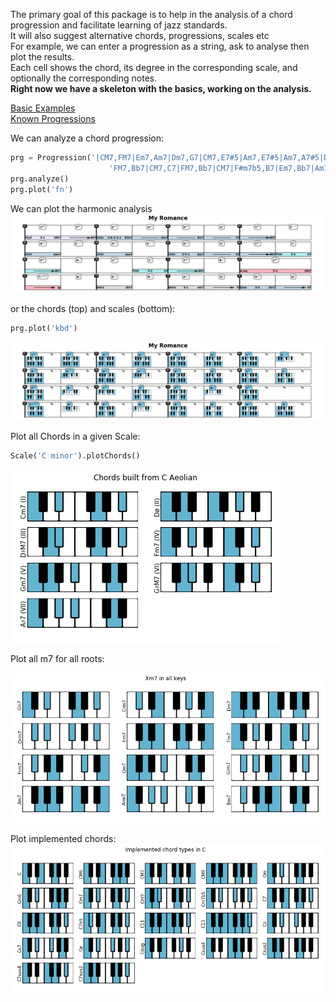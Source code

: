 The primary goal of this package is to help in the analysis of a chord progression and facilitate learning of jazz standards.  
It will also suggest alternative chords, progressions, scales etc     
For example, we can enter a progression as a string, ask to analyse then plot the results.   
Each cell shows the chord, its degree in the corresponding scale, and optionally the corresponding notes.  
**Right now we have a skeleton with the basics, working on the analysis.**

[Basic Examples](https://github.com/NeuralControl/jazzTheory/blob/master/demos.ipynb)  
[Known Progressions](https://github.com/NeuralControl/jazzTheory/blob/master/knownProgressions.ipynb)  

We can analyze a chord progression:
```python
prg = Progression('|CM7,FM7|Em7,Am7|Dm7,G7|CM7,E7#5|Am7,E7#5|Am7,A7#5|Dm7,G7|CM7,C7|'
                      'FM7,Bb7|CM7,C7|FM7,Bb7|CM7|F#m7b5,B7|Em7,Bb7|Am7,D7|Dm7,G7|',name='My Romance')  
prg.analyze()  
prg.plot('fn')  
```
We can plot the harmonic analysis
![MyRomanceFn](img/fn/MyRomance.png) 
 
 
or the chords (top) and scales (bottom):
```python
prg.plot('kbd')  
```
![MyRomanceKbd](img/kbd/MyRomance.png)  


Plot all Chords in a given Scale:  
```python
Scale('C minor').plotChords()
```
![SatinDoll](img/allChords.png)  

Plot all m7 for all roots:  

![SatinDoll](img/allKeys.png)  

Plot implemented chords:  
![SatinDoll](img/ImplementedChords.png)

